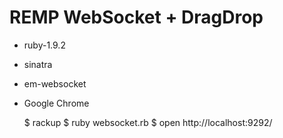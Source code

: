 # REMP WebSocket + DragDrop

- ruby-1.9.2
- sinatra
- em-websocket
- Google Chrome

    $ rackup
    $ ruby websocket.rb
    $ open http://localhost:9292/

